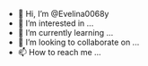 - 👋 Hi, I’m @Evelina0068y
- 👀 I’m interested in ...
- 🌱 I’m currently learning ...
- 💞️ I’m looking to collaborate on ...
- 📫 How to reach me ...

<!---
Evelina0068y/Evelina0068y is a ✨ special ✨ repository because its `README.md` (this file) appears on your GitHub profile.
You can click the Preview link to take a look at your changes.
--->
